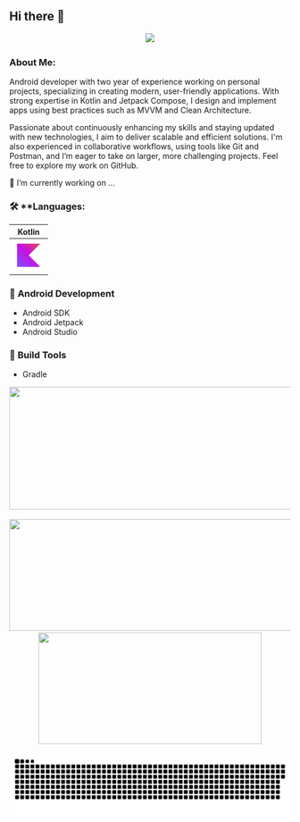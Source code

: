 ## Hi there 👋

<p align="center">
    <img src="https://readme-typing-svg.demolab.com?font=Fira+Code&size=28&pause=1000&color=2581A9&center=true&random=false&width=600&lines=Android+Developer+;Always+Learning+new+things+;Continuously+Improving+Skills;Passionate+about+Technology;cheak+my+repositories!;" /></a>
</p>

### About Me:
Android developer with two year of experience working on personal projects, specializing in creating modern, user-friendly applications. With strong expertise in Kotlin and Jetpack Compose, I design and implement apps using best practices such as MVVM and Clean Architecture.

Passionate about continuously enhancing my skills and staying updated with new technologies, I aim to deliver scalable and efficient solutions. I'm also experienced in collaborative workflows, using tools like Git and Postman, and I’m eager to take on larger, more challenging projects. Feel free to explore my work on GitHub.

🔭 I’m currently working on ...


### 🛠️ **Languages:
| Kotlin | 
|----------|
|  <img src="https://github.com/devicons/devicon/blob/master/icons/kotlin/kotlin-original.svg" title="Kotlin"  alt="Kotlin" width="55" height="55"/> |




### 📱 **Android Development**
- Android SDK
- Android Jetpack
- Android Studio

### 🔨 **Build Tools**
- Gradle

<p align="center">
  <img width="800" height="220" src="https://streak-stats.demolab.com?user=babakhanibabak&border_radius=5&card_width=800">
</p>

<p align="center">
  <img width="600" height="200" src="https://github-readme-stats.vercel.app/api?username=babakhanibabak&show_icons=true&theme=vision-friendly">
  <img width="400" height="200" src="https://github-readme-stats.vercel.app/api/top-langs/?username=babakhanibabak&size_weight=0.0005&count_weight=0.3&layout=compact&theme=vision-friendly">
</p>

<p align="center">
 <img width="1000" src="assets/github-snake.svg" alt="snake"/>
</p>

